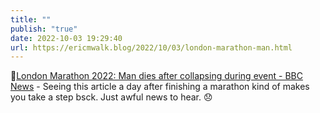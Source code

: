 ```yaml
---
title: ""
publish: "true"
date: 2022-10-03 19:29:40
url: https://ericmwalk.blog/2022/10/03/london-marathon-man.html
---
```

🔗[London Marathon 2022: Man dies after collapsing during event - BBC News](www.bbc.com/news/uk-england-london-63120715.amp) - Seeing this article a day after finishing a marathon kind of makes you take a step bsck. Just awful news to hear. 😞